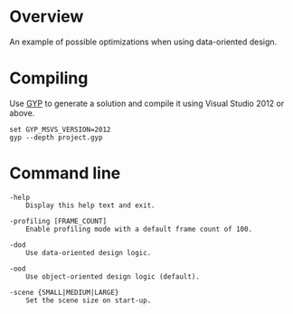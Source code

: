 # Overview

An example of possible optimizations when using data-oriented design.

# Compiling

Use [GYP](https://chromium.googlesource.com/external/gyp) to generate a solution and compile it using Visual Studio 2012 or above.

    set GYP_MSVS_VERSION=2012
    gyp --depth project.gyp

# Command line

    -help
        Display this help text and exit.

    -profiling [FRAME_COUNT]
        Enable profiling mode with a default frame count of 100.

    -dod
        Use data-oriented design logic.

    -ood
        Use object-oriented design logic (default).

    -scene {SMALL|MEDIUM|LARGE}
        Set the scene size on start-up.